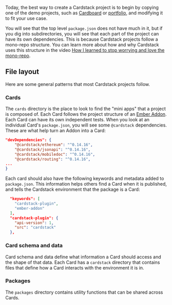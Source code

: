 Today, the best way to create a Cardstack project is to begin by copying one of the demo projects, such as [Cardboard](https://github.com/cardstack/cardboard) or [portfolio](https://github.com/cardstack/portfolio),
and modifying it to fit your use case.

You will see that the top level `package.json` does not have much in it,
but if you dig into subdirectories, you will see that each part of the project
can have its own dependencies.
This is because Cardstack projects follow a mono-repo structure.
You can learn more about how and why Cardstack uses this structure in the video
[How I learned to stop worrying and love the mono-repo](https://www.youtube.com/watch?v=Q7QPqEAGu_U&list=PLE7tQUdRKcyYWLWrHgmWsvzsQBSWCLHYL&index=24&t=0s).

## File layout

Here are some general patterns that most Cardstack projects follow.

### Cards

The `cards` directory is the place to look to find the "mini apps" that
a project is composed of.
Each Card follows the project structure of an [Ember Addon](https://cli.emberjs.com/release/writing-addons/).
Each Card can have its own independent tests.
When you look at an individual Card's `package.json`, you will see some `@cardstack` dependencies. These are what help turn an Addon into a Card:

```json
"devDependencies": {
    "@cardstack/ethereum": "^0.14.16",
    "@cardstack/jsonapi": "^0.14.16",
    "@cardstack/mobiledoc": "^0.14.16",
    "@cardstack/routing": "^0.14.16",
...
}
```

Each card should also have the following keywords and metadata added to `package.json`. This information helps others find a Card when it is published, and tells the Cardstack environment that the package is a Card:

```json
  "keywords": [
    "cardstack-plugin",
    "ember-addon"
  ],
  "cardstack-plugin": {
    "api-version": 1,
    "src": "cardstack"
  },
```

### Card schema and data

Card schema and data define what information a Card should access and
the shape of that data. Each Card has a `cardstack` directory
that contains files that define how a Card interacts with the environment
it is in.

### Packages

The `packages` directory contains utility functions that can be
shared across Cards.